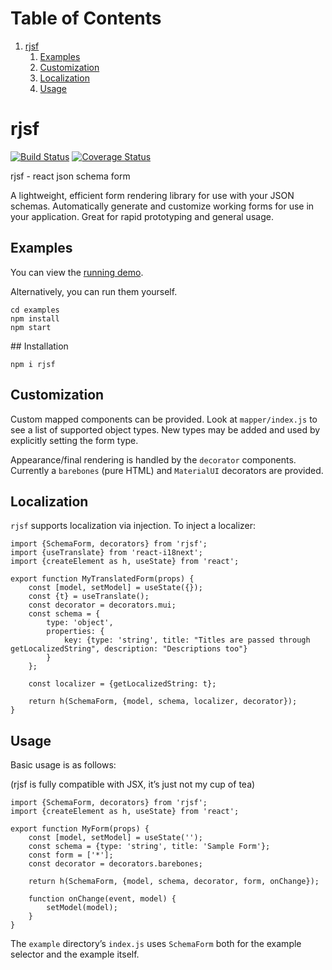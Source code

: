# Table of Contents

1.  [rjsf](#org4dec357)
    1.  [Examples](#org3b18bac)
    2.  [Customization](#org29eb409)
    3.  [Localization](#org673cf98)
    4.  [Usage](#org09cd307)

<a id="org4dec357"></a>

# rjsf

[![Build Status](https://travis-ci.org/fauxsoup/rjsf.svg?branch=master)](https://travis-ci.org/fauxsoup/rjsf)
[![Coverage Status](https://coveralls.io/repos/github/fauxsoup/rjsf/badge.svg?branch=master)](https://coveralls.io/github/fauxsoup/rjsf?branch=master)

rjsf - react json schema form

A lightweight, efficient form rendering library for use with your JSON schemas. Automatically generate and customize working forms for use in your application. Great for rapid prototyping and general usage.

<a id="org3b18bac"></a>

## Examples

You can view the [running demo](https://fauxsoup.github.io/rjsf).

Alternatively, you can run them yourself.

    cd examples
    npm install
    npm start

\## Installation

    npm i rjsf

<a id="org29eb409"></a>

## Customization

Custom mapped components can be provided. Look at `mapper/index.js` to see a
list of supported object types. New types may be added and used by explicitly
setting the form type.

Appearance/final rendering is handled by the `decorator` components. Currently a `barebones` (pure HTML) and `MaterialUI` decorators are provided.

<a id="org673cf98"></a>

## Localization

`rjsf` supports localization via injection. To inject a localizer:

    import {SchemaForm, decorators} from 'rjsf';
    import {useTranslate} from 'react-i18next';
    import {createElement as h, useState} from 'react';

    export function MyTranslatedForm(props) {
        const [model, setModel] = useState({});
        const {t} = useTranslate();
        const decorator = decorators.mui;
        const schema = {
            type: 'object',
            properties: {
                key: {type: 'string', title: "Titles are passed through getLocalizedString", description: "Descriptions too"}
            }
        };

        const localizer = {getLocalizedString: t};

        return h(SchemaForm, {model, schema, localizer, decorator});
    }

<a id="org09cd307"></a>

## Usage

Basic usage is as follows:

(rjsf is fully compatible with JSX, it&rsquo;s just not my cup of tea)

    import {SchemaForm, decorators} from 'rjsf';
    import {createElement as h, useState} from 'react';

    export function MyForm(props) {
        const [model, setModel] = useState('');
        const schema = {type: 'string', title: 'Sample Form'};
        const form = ['*'];
        const decorator = decorators.barebones;

        return h(SchemaForm, {model, schema, decorator, form, onChange});

        function onChange(event, model) {
            setModel(model);
        }
    }

The `example` directory&rsquo;s `index.js` uses `SchemaForm` both for the example selector and the example itself.
